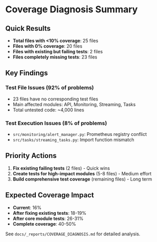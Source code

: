# Coverage Diagnosis Summary

## Quick Results

- **Total files with <10% coverage**: 25 files
- **Files with 0% coverage**: 20 files
- **Files with existing but failing tests**: 2 files
- **Files completely missing tests**: 23 files

## Key Findings

### Test File Issues (92% of problems)
- 23 files have no corresponding test files
- Main affected modules: API, Monitoring, Streaming, Tasks
- Total untested code: ~4,000 lines

### Test Execution Issues (8% of problems)
- `src/monitoring/alert_manager.py`: Prometheus registry conflict
- `src/tasks/streaming_tasks.py`: Import function mismatch

## Priority Actions

1. **Fix existing failing tests** (2 files) - Quick wins
2. **Create tests for high-impact modules** (5-8 files) - Medium effort
3. **Build comprehensive test coverage** (remaining files) - Long term

## Expected Coverage Impact

- **Current**: 16%
- **After fixing existing tests**: 18-19%
- **After core module tests**: 26-31%
- **Complete coverage**: 40-50%

See `docs/_reports/COVERAGE_DIAGNOSIS.md` for detailed analysis.